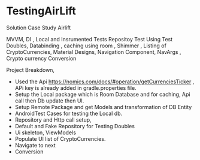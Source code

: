 # TestingAirLift
Solution Case Study Airlift

MVVM, DI , Local and Insrumented Tests Repositoy Test Using Test Doubles, Databinding , caching using room , 
Shimmer , Listing of CryptoCurrencies, Material Designs,
Navigation Component, NavArgs , Crypto currency Conversion

Project Breakdown, 
 - Used the Api https://nomics.com/docs/#operation/getCurrenciesTicker , APi key is already added in gradle.properties file. 
 - Setup the Local package which is Room Database and for caching, Api call then Db update then UI.  
 - Setup Remote Package and get Models and transformation of DB Entity
 - AndroidTest Cases for testing the Local db.
 - Repository and Http call setup, 
 - Default and Fake Repository for Testing Doubles 
 - Ui skeleton, ViewModels
 - Populate UI list of CryptoCurrencies. 
 - Navigate to next 
 - Conversion 
